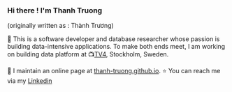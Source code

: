 ### Hi there ! I'm Thanh Truong
(originally written as : Thành Trương)

<!--
**Thanh-Truong/Thanh-Truong** is a ✨ _special_ ✨ repository because its `README.md` (this file) appears on your GitHub profile.

Here are some ideas to get you started:

- 🔭 I’m currently working on ...
- 🌱 I’m currently learning ...
- 👯 I’m looking to collaborate on ...
- 🤔 I’m looking for help with ...
- 💬 Ask me about ...
- 📫 How to reach me: ...
- 😄 Pronouns: ...
- ⚡ Fun fact: ...
-->

👋 This is a software developer and database researcher whose passion is building data-intensive applications. To make both ends meet, I am working on building data platform at :tv:[TV4](https://tv4.se), Stockholm, Sweden.

:newspaper: I maintain an online page at [thanh-truong.github.io](https://thanh-truong.github.io). :star: You can reach me via my [Linkedin](https://www.linkedin.com/in/thanh-truong/)
